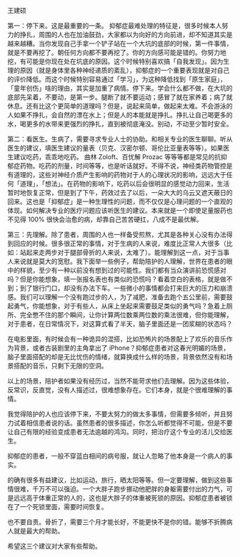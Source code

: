 王建硕

第一：停下来。这是最重要的一条。
抑郁症最难处理的特征是，很多时候本人努力的挣扎，周围的人也在加油鼓劲，大家都以为向好的方向前进，却不知道其实是越来越糟。当你发现自己手拿一个铲子站在一个大坑的底部的时候，第一件事情，就是不要再挖了。朝任何方向都不要再挖了。你的方向感可能是错的。你努力地挖，有可能是你现在处在坑底的原因。这个时候特别喜欢搞「自我发现」。因为生理的原因（就是身体里各种神经递质的紊乱），抑郁症的一个重要表现就是对自己的评价降低。而这个时候特别容易通过「学习」，为这种降低找到「原生家庭」，「童年创伤」啥的理由，其实是加重了病情。停下来。学会什么都不做，在大坑的底部先呆着，不要动，是第一步。腿断了就不要运动；感冒了就在家养着；病了就休息。还有比这个更简单的道理吗？但是，说起来简单，做起来太难。不会游泳的人如果不挣扎，会自然的漂在水上；但是人的本能就是挣扎。挣扎让自己喝更多的水，喝更多的水带来更强烈的挣扎，直到被彻底淹没。别动，不动至少暂时安全。

第二：看医生。生病了，需要寻求专业人士的协助。和相关专业的医生聊聊。听从医生的建议，填医生建议的量表（贝克、汉密尔顿、哥伦比亚量表等等）。如果医生建议吃药，乖乖地吃药。 曲林 Zoloft、百忧解 Prozac 等等等都是常见的抗抑郁症药物。吃药的剂量，时间等等，也是听话就好。不得不说，神经类药物管控是有道理的，这些对神经介质产生影响的药物对于人的心理状况的影响，远远大于任何「道理」，「想法」。在药物的影响下，吃药以后会很明显的感觉动力回来，生活暂时地恢复正常，但是到了下午，药效过去了以后，一朵大大的乌云又遮天蔽日的回来。这也是「抑郁症」是一种生理性的问题，而不仅仅是心理问题的一个直观的体现。如何解决专业的医疗问题应该听医生的建议。本来就是一个即使足量服药也不见得 100% 很快会治愈的病，却靠自己苦苦硬扛，八成不是最优解。

第三：先理解。除了患者，周围的人也一样备受煎熬，尤其是各种关心没有办法得到回应的时候。很多很正常的事情，对于生病的人来说，难度比正常人大很多（比如：站起来走两步对于腿部骨折的人来说，太难了）。能理解到这一点，对于当事人来说就是莫大的宽慰。我下面举一些例子，帮助陪护的人理解，世界在患者的眼中的样貌，至少有一种以前没有想到过的可能性。我们都有当众演讲前恐慌感对吗？但是你能想象，填一张报名表也有类似的恐慌吗？看着空白的表格，就是做不到；到了银行门口，却没有办法下车。一些微小的事情都会打来巨大的压力和崩溃感。我们可以理解一个没有跑过步的人，为了减肥，准备去跑个五公里前，需要鼓起勇气，你能想象，对于有些人，从床上坐起来需要鼓足类似的勇气吗？急着上厕所、完全憋不住的那个瞬间，让你计算两位数乘两位数的乘法很难，但你能理解，对于患者，在日常情况下，对这算式看了半天，脑子里面还是一团浆糊的状态吗？

在电影里面，有时候会有一种诡异的混搭，比如恐怖片的场景配上了欢乐的音乐作为背景，或者古装剧里的主角拿出了 iPhone？抑郁症患者对这春光明媚的场景，脑子里面搭配的却是无比忧伤的情绪，就算换成什么样的场景，背景依然没有和场景搭配的音乐，只剩下无限的空洞。

以上的场景，陪护者如果没有经历过，当然不能苛求他们去理解。因为这些体验，反常识，反直觉，没有人描述过，很难想象存在。它们本身，就是个很难理解的事情。

我觉得陪护的人也应该停下来，不要太努力的做太多事情，但需要多倾听，并且努力试着相信患者说的话。虽然患者的很多描述，你怎么听都觉得不可能，但是不要让自己有限的经验变成患者无法逾越的鸿沟。同时，把治疗这个专业的活儿交给医生。

抑郁症的患者，一般不穿蓝白相间的病号服，就让人忽略了他本身是一个病人的事实。

的确有很多有益建议，比如运动，旅行，晒太阳等等。但一定要理解，做到这些事情很难，千万不可以强迫。一个大胖子跑步挪动他肥胖的身躯需要付出的力气，可是远远高于体重正常的人的，这也是大胖子的体重被死锁的原因。抑郁症患者被锁在了一个死锁里面，需要时间恢复。  

也不要自责。骨折了，需要三个月才能长好，不能更快不是你的错。能够不折腾病人就是最大的帮助。

希望这三个建议对大家有些帮助。